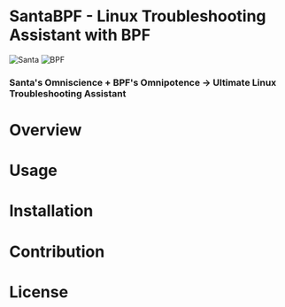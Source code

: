 # SantaBPF - Linux Troubleshooting Assistant with BPF
![Santa](https://imgs.xkcd.com/comics/incident.png)
![BPF](http://www.brendangregg.com/eBPF/linux_ebpf_internals.png)

### Santa's Omniscience + BPF's Omnipotence -> Ultimate Linux Troubleshooting Assistant


# Overview
# Usage
# Installation
# Contribution
# License
